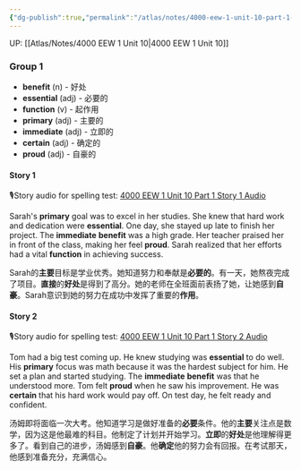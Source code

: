 ```yaml
---
{"dg-publish":true,"permalink":"/atlas/notes/4000-eew-1-unit-10-part-1-stories/","noteIcon":""}
---
```


UP: [[Atlas/Notes/4000 EEW 1 Unit 10\|4000 EEW 1 Unit 10]]
### Group 1

- **benefit** (n) - 好处
- **essential** (adj) - 必要的
- **function** (v) - 起作用
- **primary** (adj) - 主要的
- **immediate** (adj) - 立即的
- **certain** (adj) - 确定的
- **proud** (adj) - 自豪的

#### Story 1
🎙️Story audio for spelling test: [4000 EEW 1 Unit 10 Part 1 Story 1 Audio](https://drive.google.com/file/d/1SB90tlJJYMYCV4nrSw7Na8hnxLjvECka/view?usp=drive_link)

Sarah's **primary** goal was to excel in her studies. She knew that hard work and dedication were **essential**. One day, she stayed up late to finish her project. The **immediate** **benefit** was a high grade. Her teacher praised her in front of the class, making her feel **proud**. Sarah realized that her efforts had a vital **function** in achieving success.

Sarah的**主要**目标是学业优秀。她知道努力和奉献是**必要的**。有一天，她熬夜完成了项目。**直接**的**好处**是得到了高分。她的老师在全班面前表扬了她，让她感到**自豪**。Sarah意识到她的努力在成功中发挥了重要的**作用**。

#### Story 2
🎙️Story audio for spelling test: [4000 EEW 1 Unit 10 Part 1 Story 2 Audio](https://drive.google.com/file/d/15C4dln6kC0fpL7pKbT-zRNgT01ao1SqF/view?usp=drive_link)

Tom had a big test coming up. He knew studying was **essential** to do well. His **primary** focus was math because it was the hardest subject for him. He set a plan and started studying. The **immediate** **benefit** was that he understood more. Tom felt **proud** when he saw his improvement. He was **certain** that his hard work would pay off. On test day, he felt ready and confident.

汤姆即将面临一次大考。他知道学习是做好准备的**必要**条件。他的**主要**关注点是数学，因为这是他最难的科目。他制定了计划并开始学习。**立即**的**好处**是他理解得更多了。看到自己的进步，汤姆感到**自豪**。他**确定**他的努力会有回报。在考试那天，他感到准备充分，充满信心。